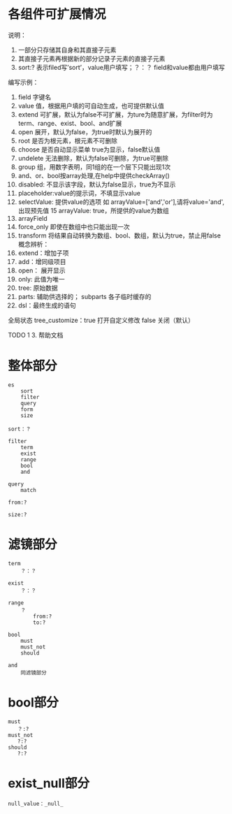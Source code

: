 各组件可扩展情况
===
说明：

1. 一部分只存储其自身和其直接子元素
2. 其直接子元素再根据新的部分记录子元素的直接子元素
3. sort:? 表示filed写’sort’，value用户填写；？：？ field和value都由用户填写




 编写示例：

1.  field  字键名
2.  value 值，根据用户填的可自动生成，也可提供默认值
3.  extend 可扩展，默认为false不可扩展，为ture为随意扩展，为filter时为term、range、exist、bool、and扩展
4.  open 展开，默认为false，为true时默认为展开的
5.  root 是否为根元素，根元素不可删除
6. choose 是否自动显示菜单 true为显示，false默认值
7.  undelete 无法删除，默认为false可删除，为true可删除
8. group 组，用数字表明，同1组的在一个层下只能出现1次
9.  and、or、bool按array处理,在help中提供checkArray()
10.  disabled: 不显示该字段，默认为false显示，true为不显示
12. placeholder:value的提示词，不填显示value
14. selectValue: 提供value的选项 如 arrayValue=['and','or'],请将value='and',出现预先值
15  arrayValue: true，所提供的value为数组
16. arrayField
16. force_only 即使在数组中也只能出现一次
17. transform 将结果自动转换为数组、bool、数组，默认为true，禁止用false
 概念辨析：
1.  extend：增加子项
2.  add：增同级项目
3.  open： 展开显示
4.  only: 此值为唯一
5.  tree: 原始数据
6.  parts: 辅助供选择的； subparts 各子临时缓存的
7.  dsl：最终生成的语句

全局状态
tree_customize：true 打开自定义修改 false 关闭（默认）

TODO
1
3. 帮助文档

整体部分
=
    es
        sort
        filter
        query
        form
        size

    sort：？

    filter
        term
        exist
        range
        bool
        and

    query
        match

    from:?

    size:?


滤镜部分
=
    term
        ？：？

    exist
        ？：？

    range
        ？
            from:?
            to:?

    bool
        must
        must_not
        should

    and
        同滤镜部分


bool部分
=

    must
       ？:?
    must_not
       ?:?
    should
       ?:?

exist_null部分
==
    null_value：_null_
